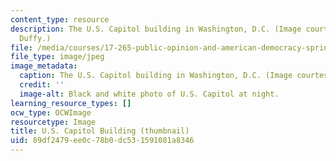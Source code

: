 ```yaml
---
content_type: resource
description: The U.S. Capitol building in Washington, D.C. (Image courtesy of Shawn
  Duffy.)
file: /media/courses/17-265-public-opinion-and-american-democracy-spring-2007/89df2479ee0c78b0dc531591081a8346_17-265s07-th.jpg
file_type: image/jpeg
image_metadata:
  caption: The U.S. Capitol building in Washington, D.C. (Image courtesy of [Shawn](http://www.flickr.com/photos/sduffy/).)
  credit: ''
  image-alt: Black and white photo of U.S. Capitol at night.
learning_resource_types: []
ocw_type: OCWImage
resourcetype: Image
title: U.S. Capitol Building (thumbnail)
uid: 89df2479-ee0c-78b0-dc53-1591081a8346
---
```

